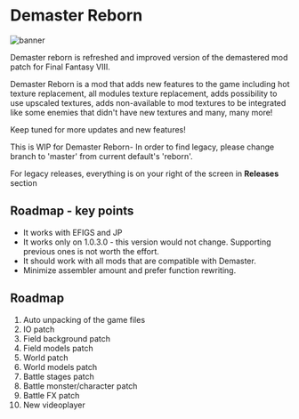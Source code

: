 # Demaster Reborn

![banner](https://raw.githubusercontent.com/MaKiPL/FF8_demastered/reborn/FRAME.png)

Demaster reborn is refreshed and improved version of the demastered mod patch for Final Fantasy VIII.

Demaster Reborn is a mod that adds new features to the game including hot texture replacement, all modules texture replacement, adds possibility to use upscaled textures, adds non-available to mod textures to be integrated like some enemies that didn't have new textures and many, many more!

Keep tuned for more updates and new features!

This is WIP for Demaster Reborn- In order to find legacy, please change branch to 'master' from current default's 'reborn'.

For legacy releases, everything is on your right of the screen in **Releases** section

## Roadmap - key points

* It works with EFIGS and JP
* It works only on 1.0.3.0 - this version would not change. Supporting previous ones is not worth the effort.
* It should work with all mods that are compatible with Demaster.
* Minimize assembler amount and prefer function rewriting.

## Roadmap

1. Auto unpacking of the game files
2. IO patch
3. Field background patch
4. Field models patch
5. World patch
6. World models patch
7. Battle stages patch
8. Battle monster/character patch
9. Battle FX patch
10. New videoplayer